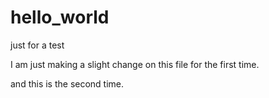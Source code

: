 # hello_world
just for a test

I am just making a slight change on this file for the first time.

and this is the second time.

